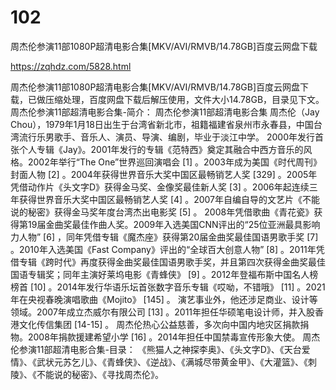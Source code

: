 # 102
周杰伦参演11部1080P超清电影合集[MKV/AVI/RMVB/14.78GB]百度云网盘下载

https://zqhdz.com/5828.html

周杰伦参演11部1080P超清电影合集[MKV/AVI/RMVB/14.78GB]百度云网盘下载，已做压缩处理，百度网盘下载后解压使用，文件大小14.78GB，目录见下文。
周杰伦参演11部超清电影合集-简介：
周杰伦参演11部超清电影合集
周杰伦（Jay Chou），1979年1月18日出生于台湾省新北市，祖籍福建省泉州市永春县，中国台湾流行乐男歌手、音乐人、演员、导演、编剧，毕业于淡江中学。
2000年发行首张个人专辑《Jay》。2001年发行的专辑《范特西》奠定其融合中西方音乐的风格。2002年举行“The One”世界巡回演唱会 [1]  。2003年成为美国《时代周刊》封面人物 [2]  。2004年获得世界音乐大奖中国区最畅销艺人奖 [329]  。2005年凭借动作片《头文字D》获得金马奖、金像奖最佳新人奖 [3]  。2006年起连续三年获得世界音乐大奖中国区最畅销艺人奖 [4]  。2007年自编自导的文艺片《不能说的秘密》获得金马奖年度台湾杰出电影奖 [5]  。
2008年凭借歌曲《青花瓷》获得第19届金曲奖最佳作曲人奖。2009年入选美国CNN评出的“25位亚洲最具影响力人物” [6]  ，同年凭借专辑《魔杰座》获得第20届金曲奖最佳国语男歌手奖 [7]  。2010年入选美国《Fast Company》评出的“全球百大创意人物” [8]  。2011年凭借专辑《跨时代》再度获得金曲奖最佳国语男歌手奖，并且第四次获得金曲奖最佳国语专辑奖；同年主演好莱坞电影《青蜂侠》 [9]  。2012年登福布斯中国名人榜榜首 [10]  。2014年发行华语乐坛首张数字音乐专辑《哎呦，不错哦》 [11]  。2021年在央视春晚演唱歌曲《Mojito》 [145]  。
演艺事业外，他还涉足商业、设计等领域。2007年成立杰威尔有限公司 [13]  。2011年担任华硕笔电设计师，并入股香港文化传信集团 [14-15]  。
周杰伦热心公益慈善，多次向中国内地灾区捐款捐物。2008年捐款援建希望小学 [16]  。2014年担任中国禁毒宣传形象大使。
周杰伦参演11部超清电影合集-目录：
《熊猫人之神探李奥》、《头文字D》、《天台爱情》、《武状元苏乞儿》、《青蜂侠》、《逆战》、《满城尽带黄金甲》、《大灌篮》、《刺陵》、《不能说的秘密》、《寻找周杰伦》。
